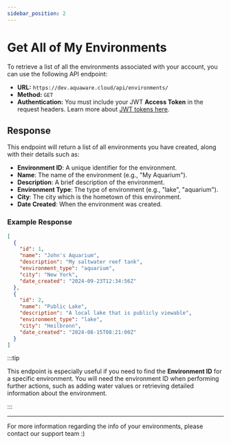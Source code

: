 ```yaml
---
sidebar_position: 2
---
```


# Get All of My Environments

To retrieve a list of all the environments associated with your account, you can use the following API endpoint:

- **URL:** `https://dev.aquaware.cloud/api/environments/`
- **Method:** `GET`
- **Authentication:** You must include your JWT **Access Token** in the request headers. Learn more about [JWT tokens here](../user-management/jwt-tokens.md).

## Response

This endpoint will return a list of all environments you have created, along with their details such as:

- **Environment ID**: A unique identifier for the environment.
- **Name**: The name of the environment (e.g., "My Aquarium").
- **Description**: A brief description of the environment.
- **Environment Type**: The type of environment (e.g., "lake", "aquarium").
- **City**: The city which is the hometown of this environment.
- **Date Created**: When the environment was created.

### Example Response

```json
[
  {
    "id": 1,
    "name": "John's Aquarium",
    "description": "My saltwater reef tank",
    "environment_type": "aquarium",
    "city": "New York",
    "date_created": "2024-09-23T12:34:56Z"
  },
  {
    "id": 2,
    "name": "Public Lake",
    "description": "A local lake that is publicly viewable",
    "environment_type": "lake",
    "city": "Heilbronn",
    "date_created": "2024-08-15T08:21:00Z"
  }
]
```

:::tip

This endpoint is especially useful if you need to find the **Environment ID** for a specific environment. You will need the environment ID when performing further actions, such as adding water values or retrieving detailed information about the environment.

:::

---

For more information regarding the info of your environments, please contact our support team :)
